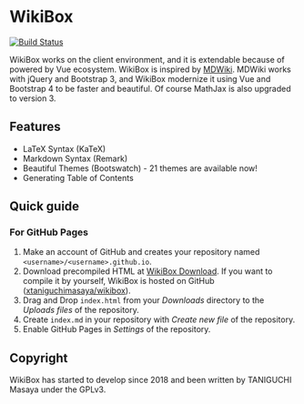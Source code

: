 # WikiBox 
[![Build Status](https://travis-ci.org/xtaniguchimasaya/wikibox.svg?branch=master)](https://travis-ci.org/xtaniguchimasaya/wikibox)

WikiBox works on the client environment, and it is extendable because of powered by Vue ecosystem.
WikiBox is inspired by [MDWiki](https://mdwiki.info/). MDWiki works with jQuery and Bootstrap 3, and WikiBox modernize it using Vue and Bootstrap 4 to be faster and beautiful. Of course MathJax is also upgraded to version 3.

## Features

- LaTeX Syntax (KaTeX)
- Markdown Syntax (Remark)
- Beautiful Themes (Bootswatch) - 21 themes are available now!
- Generating Table of Contents

## Quick guide

### For GitHub Pages

1. Make an account of GitHub and creates your repository named `<username>/<username>.github.io`.
2. Download precompiled HTML at [WikiBox Download](https://wikibox.js.org/yeti/#/download.md/). If you want to compile it by yourself, WikiBox is hosted on GitHub ([xtaniguchimasaya/wikibox](https://github.com/xtaniguchimasaya/wikibox/)).
3. Drag and Drop `index.html` from your _Downloads_ directory to the _Uploads files_ of the repository.
4. Create `index.md` in your repository with _Create new file_ of the repository.
5. Enable GitHub Pages in _Settings_ of the repository.

## Copyright

WikiBox has started to develop since 2018 and been written by TANIGUCHI Masaya under the GPLv3.
